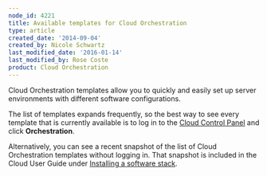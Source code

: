 ```yaml
---
node_id: 4221
title: Available templates for Cloud Orchestration
type: article
created_date: '2014-09-04'
created_by: Nicole Schwartz
last_modified_date: '2016-01-14'
last_modified_by: Rose Coste
product: Cloud Orchestration
---
```


Cloud Orchestration templates allow you to quickly and easily set up
server environments with different software configurations.

The list of templates expands frequently, so the best way to see every
template that is currently available is to log in to the [Cloud Control
Panel](https://mycloud.rackspace.com/) and click **Orchestration**.

Alternatively, you can see a recent snapshot of the list of Cloud
Orchestration templates without logging in. That snapshot is included in
the Cloud User Guide under [Installing a software
stack](https://developer.rackspace.com/docs/user-guides/infrastructure/cloud-preprod/stack/).

